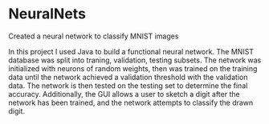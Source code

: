 # NeuralNets
Created a neural network to classify MNIST images

In this project I used Java to build a functional neural network. The MNIST database was split into traning, validation, testing subsets. The network was initialized with neurons of random weights, then was trained on the training data until the network achieved a validation threshold with the validation data. The  network is then tested on the testing set to determine the final accuracy. Additionally, the GUI allows a user to sketch a digit after the network has been trained, and the network attempts to classify the drawn digit.
